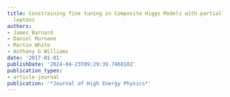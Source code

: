 ```yaml
---
title: Constraining fine tuning in Composite Higgs Models with partially composite
  leptons
authors:
- James Barnard
- Daniel Murnane
- Martin White
- Anthony G Williams
date: '2017-01-01'
publishDate: '2024-04-23T09:29:39.746010Z'
publication_types:
- article-journal
publication: '*Journal of High Energy Physics*'
---
```

